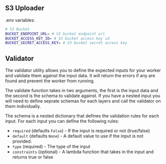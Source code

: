 ## S3 Uploader

.env variables:

```bash
# S3 Bucket
BUCKET_ENDPOINT_URL= # S3 bucket endpoint url
BUCKET_ACCESS_KEY_ID= # S3 bucket access key id
BUCKET_SECRET_ACCESS_KEY= # S3 bucket secret access key
```

## Validator

The validator utility allows you to define the expected inputs for your worker and validate them against the input data. It will return the errors if any are found and prevent the worker from running.

The validate function takes in two arguments, the first is the input data and the second is the schema to validate against. If you have a nested input you will need to define seprate schemas for each layers and call the validator on them individually.

The schema is a nested dictionary that defines the validation rules for each input. For each input you can define the following rules:

- `required` (defaults `False`) - If the input is required or not (true/false)
- `default` (defaults `None`) - A default value to use if the input is not provided.
- `type` (required) - The type of the input
- `constraints` (optional) - A lambda function that takes in the input and returns true or false


```Python

```
